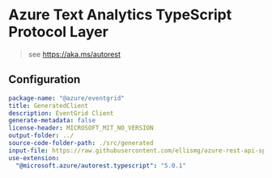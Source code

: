 # Azure Text Analytics TypeScript Protocol Layer

> see https://aka.ms/autorest

## Configuration

```yaml
package-name: "@azure/eventgrid"
title: GeneratedClient
description: EventGrid Client
generate-metadata: false
license-header: MICROSOFT_MIT_NO_VERSION
output-folder: ../
source-code-folder-path: ./src/generated
input-file: https://raw.githubusercontent.com/ellismg/azure-rest-api-specs/ellismg/add-cloud-event-publish-to-event-grid/specification/eventgrid/data-plane/Microsoft.EventGrid/stable/2018-01-01/EventGrid.json
use-extension:
  "@microsoft.azure/autorest.typescript": "5.0.1"
```

